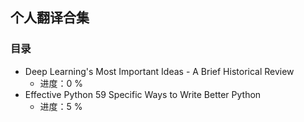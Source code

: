 ## 个人翻译合集

### 目录

* Deep Learning's Most Important Ideas - A Brief Historical Review
  * 进度：0 %
* Effective Python 59 Specific Ways to Write Better Python
  * 进度：5 %